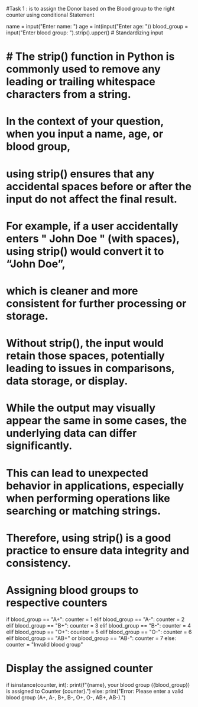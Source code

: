 #Task 1 : is to assign the Donor based on the Blood group to the right counter using conditional Statement

name = input("Enter name: ")
age = int(input("Enter age: "))
blood_group = input("Enter blood group: ").strip().upper()  # Standardizing input
# # The strip() function in Python is commonly used to remove any leading or trailing whitespace characters from a string. 
# In the context of your question, when you input a name, age, or blood group, 
# using strip() ensures that any accidental spaces before or after the input do not affect the final result.

# For example, if a user accidentally enters " John Doe " (with spaces), using strip() would convert it to “John Doe”, 
# which is cleaner and more consistent for further processing or storage. 
# Without strip(), the input would retain those spaces, potentially leading to issues in comparisons, data storage, or display.

# While the output may visually appear the same in some cases, the underlying data can differ significantly. 
# This can lead to unexpected behavior in applications, especially when performing operations like searching or matching strings. 
# Therefore, using strip() is a good practice to ensure data integrity and consistency.

# Assigning blood groups to respective counters

if blood_group == "A+":
    counter = 1
elif blood_group == "A-":
    counter = 2
elif blood_group == "B+":
    counter = 3
elif blood_group == "B-":
    counter = 4
elif blood_group == "O+":
    counter = 5
elif blood_group == "O-":
    counter = 6
elif blood_group == "AB+" or blood_group == "AB-":
    counter = 7
else:
    counter = "Invalid blood group"

# Display the assigned counter
if isinstance(counter, int):
    print(f"{name}, your blood group ({blood_group}) is assigned to Counter {counter}.")
else:
    print("Error: Please enter a valid blood group (A+, A-, B+, B-, O+, O-, AB+, AB-).")
